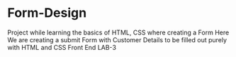 # Form-Design
Project while learning the basics of HTML, CSS  where creating a Form
Here We are creating a submit Form with Customer Details to be filled out purely with HTML and CSS
Front End LAB-3
